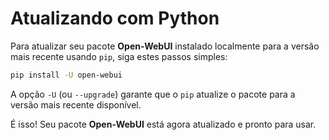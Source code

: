 # Atualizando com Python

Para atualizar seu pacote **Open-WebUI** instalado localmente para a versão mais recente usando `pip`, siga estes passos simples:

```bash
pip install -U open-webui
```

A opção `-U` (ou `--upgrade`) garante que o `pip` atualize o pacote para a versão mais recente disponível.

É isso! Seu pacote **Open-WebUI** está agora atualizado e pronto para usar.
